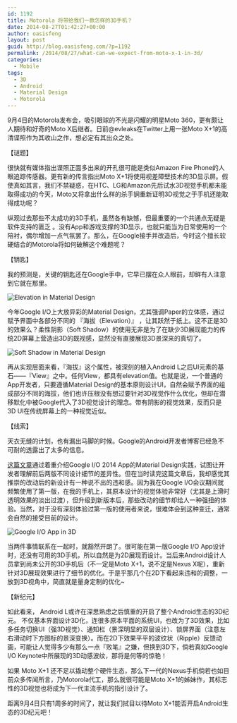 ```yaml
---
id: 1192
title: Motorola 将带给我们一款怎样的3D手机？
date: 2014-08-27T01:42:27+00:00
author: oasisfeng
layout: post
guid: http://blog.oasisfeng.com/?p=1192
permalink: /2014/08/27/what-can-we-expect-from-moto-x-1-in-3d/
categories:
  - Mobile
tags:
  - 3D
  - Android
  - Material Design
  - Motorola
---
```

9月4日的Motorola发布会，吸引眼球的不光是闪耀的明星Moto 360，更有颇让人期待和好奇的Moto X后继者。日前@evleaks在Twitter上用一张Moto X+1的高清谍照作为其收山之作，想必定有其出众之处。

【谜题】

很快就有媒体指出谍照正面多出来的开孔很可能是类似Amazon Fire Phone的人眼追踪传感器。更有新的传言指出Moto X+1将使用视差障壁技术的3D显示屏。假使真如其言，我们不禁疑惑，在HTC、LG和Amazon先后试水3D视觉手机都未能取得成功的今天，Moto又将拿出什么样的杀手锏重新证明3D视觉之于手机还能取得成功呢？

纵观过去那些不太成功的3D手机，虽然各有缺憾，但最重要的一个共通点无疑是 软件支持的匮乏 。没有App和游戏支撑的3D显示，也就只能当为日常使用的一个陪衬，偶尔增加一点气氛罢了。那么，在Google接手并改造后，今时这个擅长软硬结合的Motorola将如何破解这个难题呢？

【钥匙】

我的预测是，关键的钥匙还在Google手中，它早已摆在众人眼前，却鲜有人注意到它就在那里。

![Elevation in Material Design](https://material-design.storage.googleapis.com/images/layout-principles-dimensionality-dimensionality-04_large_mdpi.png)

今年Google I/O上大放异彩的Material Design，尤其强调Paper的立体感，通过赋予界面中各部分不同的 『海拔（Elevation）』 ，让其跃然于纸上。这不正是3D的效果么？柔性阴影（Soft Shadow）的使用无非是为了在缺少3D展现能力的传统2D屏幕上营造出3D的既视感，显然没有直接展现3D景深来的真切了。

![Soft Shadow in Material Design](https://material-design.storage.googleapis.com/images/layout-principles-dimensionality-shadows-01_large_mdpi.png)

再从实现层面来看，『海拔』这个属性，被深刻的植入Android L之后UI元素的基石——『View』之中。任何View，都具有elevation值。也就是说，一个普通的App开发者，只要遵循Material Design的基本原则设计UI，自然会赋予界面的组成部分不同的海拔，他们也许压根没有想过要针对3D视觉作什么优化，但却在潜移默化中被Google代入了3D视觉设计的理念。带有阴影的视觉效果，反而只是3D UI在传统屏幕上的一种视觉近似。

【线索】

天衣无缝的计划，也有漏出马脚的时候。Google的Android开发者博客已经急不可耐的透露出了太多的信息。

<a href="http://android-developers.blogspot.jp/2014/08/material-design-in-2014-google-io-app.html" target="_blank">这篇文章</a>通过着重介绍Google I/O 2014 App的Material Design实践，试图让开发者理解前后两版不同设计细节的差异性。但在当时读完这篇文章后，我却感觉其推崇的改动后的新设计有一种说不出的违和感。因为我在Google I/O会议期间就频繁使用了第一版，在我的手机上，其原本设计的视觉体验非常好（尤其是上滑时透明效果的淡出过渡），但升级到新版本后，那些改动的细节却给人一种强扭的体验。当然，对于没有深刻体验过第一版的使用者来说，很难体会到这种变迁，通常会自然的接受目前的设计。

![Google I/O App in 3D](https://2.bp.blogspot.com/-eR1rw3X0bn4/U9_EvzGY13I/AAAAAAAAAtw/3CqoLPgbtHY/s640/surface2b.gif)

当两件事情联系在一起时，就豁然开朗了。很可能在第一版Google I/O App设计时，还没有可用的3D手机，所以自然是为2D展现而设计。当后来Android设计人员拿到尚未公开的3D手机后（不一定是Moto X+1，说不定是Nexus X呢），重新针对3D展现效果进行了细节的优化。于是乎那几个在2D下看起来违和的调整，一放到3D视角中，简直就是量身定制的优化~

【新纪元】

如此看来， Android L或许在深思熟虑之后慎重的开启了整个Android生态的3D纪元。 不仅基本界面设计3D化，连很多原本平面的系统UI，也改为了3D效果，比如多任务切换UI（强3D视觉）、通知栏（景深明显的双层设计）、锁屏界面（注意左右滑动时下方图标的景深变换）。而在2D下效果平平的波纹状（Ripple）反馈动画，可能让人觉得多少有那么一点『败笔』之嫌，但换到3D下，倘若真如Google I/O Keynote中所展现的3D动感波纹，那将是何等的惊艳！

如果 Moto X+1 还不足以撬动整个硬件生态，那么下一代的Nexus手机倘若也如目前众多传闻所言，乃Motorola代工，那么就很可能是Moto X+1的姊妹作，其标志性的3D视觉也将成为下一代主流手机的指引设计了。

距离9月4日只有1周多的时间了，就让我们拭目以待Moto X+1能否开启Android生态的3D纪元吧！﻿